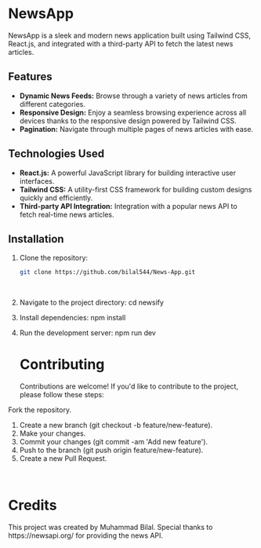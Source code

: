 # NewsApp

NewsApp is a sleek and modern news application built using Tailwind CSS, React.js, and integrated with a third-party API to fetch the latest news articles.

## Features

- **Dynamic News Feeds:** Browse through a variety of news articles from different categories.
- **Responsive Design:** Enjoy a seamless browsing experience across all devices thanks to the responsive design powered by Tailwind CSS.
- **Pagination:** Navigate through multiple pages of news articles with ease.

## Technologies Used

- **React.js:** A powerful JavaScript library for building interactive user interfaces.
- **Tailwind CSS:** A utility-first CSS framework for building custom designs quickly and efficiently.
- **Third-party API Integration:** Integration with a popular news API to fetch real-time news articles.

## Installation

1. Clone the repository:

   ```bash
   git clone https://github.com/bilal544/News-App.git
   ```

   <br>

2. Navigate to the project directory:
   cd newsify
   <br>
3. Install dependencies:
   npm install
   <br>
4. Run the development server:
   npm run dev
   <br>
   <h1>Contributing</h1>
   Contributions are welcome! If you'd like to contribute to the project, please follow these steps:

Fork the repository.

1. Create a new branch (git checkout -b feature/new-feature).
2. Make your changes.
3. Commit your changes (git commit -am 'Add new feature').
4. Push to the branch (git push origin feature/new-feature).
5. Create a new Pull Request.
<br>
<h1>Credits</h1>
This project was created by Muhammad Bilal. Special thanks to https://newsapi.org/ for providing the news API.
